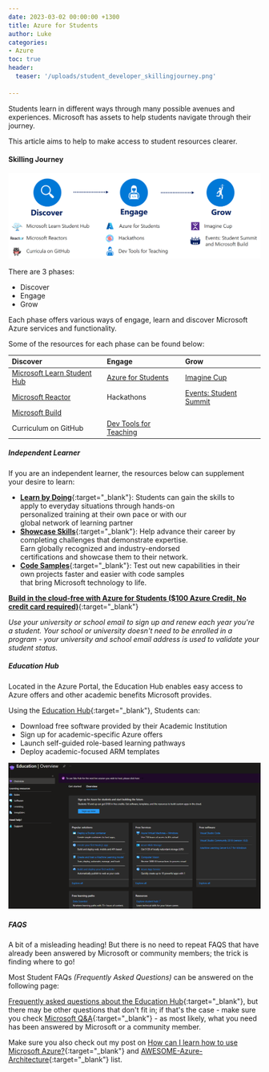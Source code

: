 ```yaml
---
date: 2023-03-02 00:00:00 +1300
title: Azure for Students
author: Luke
categories:
- Azure
toc: true
header:
  teaser: '/uploads/student_developer_skillingjourney.png'

---
```

Students learn in different ways through many possible avenues and experiences. Microsoft has assets to help students navigate through their journey.

This article aims to help to make access to student resources clearer.

#### Skilling Journey

![MS Student Developer - Skilling Journey](/uploads/student_developer_skillingjourney.png)

There are 3 phases:

* Discover
* Engage
* Grow

Each phase offers various ways of engage, learn and discover Microsoft Azure services and functionality.

Some of the resources for each phase can be found below:

| Discover | Engage | Grow |
| :--- | :--- | :--- |
| [Microsoft Learn Student Hub](https://learn.microsoft.com/training/student-hub/?WT.mc_id=AZ-MVP-5004796) | [Azure for Students](https://azure.microsoft.com/free/students/?WT.mc_id=AZ-MVP-5004796) | [Imagine Cup](https://imaginecup.microsoft.com/?WT.mc_id=AZ-MVP-5004796) |
| [Microsoft Reactor](https://developer.microsoft.com/reactor/?WT.mc_id=AZ-MVP-5004796) | Hackathons | [Events: Student Summit](https://learn.microsoft.com/events/browse?terms=student-summit&WT.mc_id=AZ-MVP-5004796) |
| [Microsoft Build](https://mybuild.microsoft.com/?WT.mc_id=AZ-MVP-5004796) |  |  |
| Curriculum on GitHub | [Dev Tools for Teaching](https://azureforeducation.microsoft.com/en-us/Institutions?WT.mc_id=AZ-MVP-5004796) |  |

##### Independent Learner

If you are an independent learner, the resources below can supplement your desire to learn:

* [**Learn by Doing**](https://learn.microsoft.com/training/?WT.mc_id=AZ-MVP-5004796 "Microsoft Learn - Training"){:target="_blank"}: Students can gain the skills to  
  apply to everyday situations through hands-on  
  personalized training at their own pace or with our  
  global network of learning partner
* [**Showcase Skills**](https://learn.microsoft.com/certifications/?WT.mc_id=AZ-MVP-5004796 "Microsoft Learn - Certifications"){:target="_blank"}: Help advance their career by  
  completing challenges that demonstrate expertise.  
  Earn globally recognized and industry-endorsed  
  certifications and showcase them to their network.
* [**Code Samples**](https://learn.microsoft.com/samples/browse/?WT.mc_id=AZ-MVP-5004796 "Microsoft Learn - Code Samples"){:target="_blank"}: Test out new capabilities in their  
  own projects faster and easier with code samples  
  that bring Microsoft technology to life.

[**Build in the cloud-free with Azure for Students ($100 Azure Credit, No credit card required)**](https://azure.microsoft.com/en-us/free/students/?WT.mc_id=AZ-MVP-5004796 "Build in the cloud free with Azure for Students"){:target="_blank"}

_Use your university or school email to sign up and renew each year you're a student. Your school or university doesn't need to be enrolled in a program - your university and school email address is used to validate your student status._

##### Education Hub

Located in the Azure Portal, the Education Hub enables easy access to Azure offers and other academic benefits Microsoft provides.

Using the [Education Hub](https://portal.azure.com/#view/Microsoft_Azure_Education/EducationMenuBlade/\~/overview "Education Hub"){:target="_blank"}, Students can:

* Download free software provided by their Academic Institution
* Sign up for academic-specific Azure offers
* Launch self-guided role-based learning pathways
* Deploy academic-focused ARM templates

![Microsoft Azure Education Hub](/uploads/azure_educationhub.png "Microsoft Azure Education Hub")

##### FAQS

A bit of a misleading heading! But there is no need to repeat FAQS that have already been answered by Microsoft or community members; the trick is finding where to go!

Most Student FAQs _(Frequently Asked Questions)_ can be answered on the following page:  

[Frequently asked questions about the Education Hub](https://learn.microsoft.com/en-us/azure/education-hub/azure-dev-tools-teaching/program-faq?WT.mc_id=AZ-MVP-5004796 "Frequently asked questions about the Education Hub"){:target="_blank"}, but there may be other questions that don't fit in; if that's the case - make sure you check [Microsoft Q&A](https://learn.microsoft.com/en-us/search/?terms=students&category=QnA&WT.mc_id=AZ-MVP-5004796 '"students" in Q&A'){:target="_blank"} - as most likely, what you need has been answered by Microsoft or a community member.

Make sure you also check out my post on [How can I learn how to use Microsoft Azure?](https://luke.geek.nz/azure/How-can-I-learn-how-to-use-Microsoft-Azure/){:target="_blank"} and [AWESOME-Azure-Architecture](https://aka.ms/AwesomeAzureArchitecture){:target="_blank"} list.
